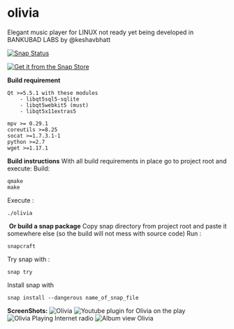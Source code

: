 # olivia
Elegant music player for LINUX 
not ready yet
being developed in BANKUBAD LABS by @keshavbhatt

[![Snap Status](https://build.snapcraft.io/badge/keshavbhatt/olivia.svg)](https://build.snapcraft.io/user/keshavbhatt/olivia)

[![Get it from the Snap Store](https://snapcraft.io/static/images/badges/en/snap-store-black.svg)](https://snapcraft.io/olivia-test)

﻿**Build requirement**

    Qt >=5.5.1 with these modules
        - libqt5sql5-sqlite
        - libqt5webkit5 (must)
        - libqt5x11extras5
        
    mpv >= 0.29.1
    coreutils >=8.25
    socat >=1.7.3.1-1
    python >=2.7
    wget >=1.17.1
    
**Build instructions**
With all build requirements in place go to project root and execute:
Build:

    qmake
    make
    
Execute :

    ./olivia
     
﻿
﻿**Or build a snap package**
Copy snap directory from project root and paste it somewhere else (so the build will not mess with source code)
Run :

    snapcraft
Try snap with :

    snap try
Install snap with

    snap install --dangerous name_of_snap_file

**ScreenShots:**
![Olivia](https://dashboard.snapcraft.io/site_media/appmedia/2019/03/olivia_linux_ubuntu_1.jpeg)
![Youtube plugin for Olivia on the play](https://dashboard.snapcraft.io/site_media/appmedia/2019/03/olivia_linux_ubuntu_2.jpeg)
![Olivia Playing Internet radio](https://dashboard.snapcraft.io/site_media/appmedia/2019/03/olivia_linux_ubuntu_3.jpeg)
![Album view Olivia](https://dashboard.snapcraft.io/site_media/appmedia/2019/03/olvia_linux_ubuntu_keshav_bhatt_4.jpeg)
